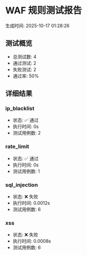 # WAF 规则测试报告

生成时间: 2025-10-17 01:28:26

## 测试概览

- 总测试数: 4
- 通过测试: 2
- 失败测试: 2
- 通过率: 50%

## 详细结果

### ip_blacklist

- 状态: ✅ 通过
- 执行时间: 0s
- 测试用例数: 2

### rate_limit

- 状态: ✅ 通过
- 执行时间: 0s
- 测试用例数: 1

### sql_injection

- 状态: ❌ 失败
- 执行时间: 0.0012s
- 测试用例数: 6

### xss

- 状态: ❌ 失败
- 执行时间: 0.0008s
- 测试用例数: 6

